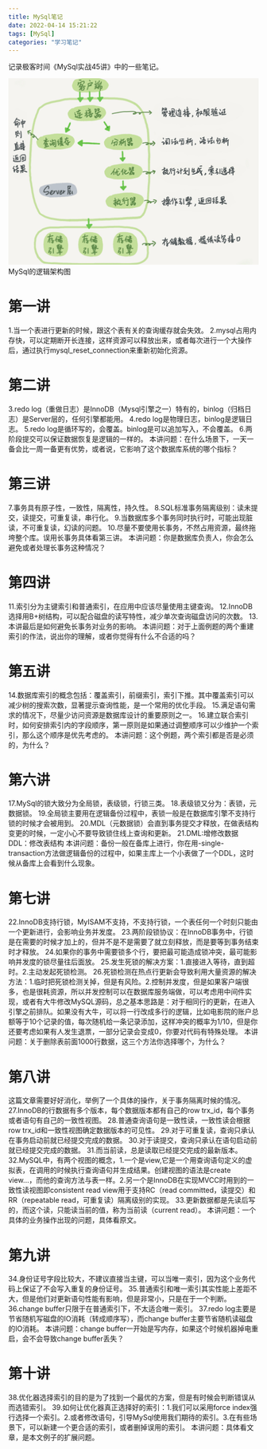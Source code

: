 ```yaml
---
title: MySql笔记
date: 2022-04-14 15:21:22
tags: [MySql]
categories: "学习笔记"
---
```

记录极客时间《MySql实战45讲》中的一些笔记。
<!--more--> 
![MySql的逻辑架构图](/images/mysql/logic.jpg)
MySql的逻辑架构图
# 第一讲
1.当一个表进行更新的时候，跟这个表有关的查询缓存就会失效。
2.mysql占用内存快，可以定期断开长连接，这样资源可以释放出来，或者每次进行一个大操作后，通过执行mysql_reset_connection来重新初始化资源。
# 第二讲
3.redo log（重做日志）是InnoDB（Mysql引擎之一）特有的，binlog（归档日志）是Server层的，任何引擎都能用。
4.redo log是物理日志，binlog是逻辑日志。
5.redo log是循环写的，会覆盖。binlog是可以追加写入，不会覆盖。
6.两阶段提交可以保证数据恢复是逻辑的一样的。
本讲问题：在什么场景下，一天一备会比一周一备更有优势，或者说，它影响了这个数据库系统的哪个指标？
# 第三讲
7.事务具有原子性，一致性，隔离性，持久性。
8.SQL标准事务隔离级别：读未提交，读提交，可重复读，串行化。
9.当数据库多个事务同时执行时，可能出现脏读，不可重复读，幻读的问题。
10.尽量不要使用长事务，不然占用资源，最终拖垮整个库。误用长事务具体看第三讲。
本讲问题：你是数据库负责人，你会怎么避免或者处理长事务这种情况？
# 第四讲
11.索引分为主键索引和普通索引，在应用中应该尽量使用主键查询。
12.InnoDB选择用B+树结构，可以配合磁盘的读写特性，减少单次查询磁盘访问的次数。
13.本讲最后是如何避免长事务对业务的影响。
本讲问题：对于上面例题的两个重建索引的作法，说出你的理解，或者你觉得有什么不合适的吗？
# 第五讲
14.数据库索引的概念包括：覆盖索引，前缀索引，索引下推。其中覆盖索引可以减少树的搜索次数，显著提示查询性能，是一个常用的优化手段。
15.满足语句需求的情况下，尽量少访问资源是数据库设计的重要原则之一。
16.建立联合索引时，如何安排索引内的字段顺序，第一原则是如果通过调整顺序可以少维护一个索引，那么这个顺序是优先考虑的。
本讲问题：这个例题，两个索引都是否是必须的，为什么？
# 第六讲
17.MySql的锁大致分为全局锁，表级锁，行锁三类。
18.表级锁又分为：表锁，元数据锁。
19.全局锁主要用在逻辑备份过程中，表锁一般是在数据库引擎不支持行锁的时候才会被用到。
20.MDL（元数据锁）会直到事务提交才释放，在做表结构变更的时候，一定小心不要导致锁住线上查询和更新。
21.DML:增修改数据 DDL：修改表结构
本讲问题：备份一般在备库上进行，你在用-single-transaction方法做逻辑备份的过程中，如果主库上一个小表做了一个DDL，这时候从备库上会看到什么现象。
# 第七讲
22.InnoDB支持行锁，MyISAM不支持，不支持行锁，一个表任何一个时刻只能由一个更新进行，会影响业务并发度。
23.两阶段锁协议：在InnoDB事务中，行锁是在需要的时候才加上的，但并不是不是需要了就立刻释放，而是要等到事务结束时才释放。
24.如果你的事务中需要锁多个行，要把最可能造成锁冲突，最可能影响并发度的锁尽量往后面放。
25.发生死锁的解决方案：1.直接进入等待，直到超时。2.主动发起死锁检测。
26.死锁检测在热点行更新会导致利用大量资源的解决方法：1.临时把死锁检测关掉，但是有风险。2.控制并发度，但是如果客户端很多，也是很耗资源，所以并发控制可以在数据库服务端做，可以考虑用中间件实现，或者有大牛修改MySQL源码，总之基本思路是：对于相同行的更新，在进入引擎之前排队。如果没有大牛，可以将一行改成多行的逻辑，比如电影院的账户总额等于10个记录的值，每次随机给一条记录添加，这样冲突的概率为1/10，但是你还要考虑如果有人发生退票，一部分记录会变成0，你要对代码有特殊处理。
本讲问题：关于删除表前面1000行数据，这三个方法你选择哪个，为什么？
# 第八讲
这篇文章需要好好消化，举例了一个具体的操作，关于事务隔离时候的情况。
27.InnoDB的行数据有多个版本，每个数据版本都有自己的row trx_id，每个事务或者语句有自己的一致性视图。
28.普通查询语句是一致性读，一致性读会根据row trx_id和一致性视图确定数据版本的可见性。
29.对于可重复读，查询只承认在事务启动前就已经提交完成的数据。
30.对于读提交，查询只承认在语句启动前就已经提交完成的数据。
31.而当前读，总是读取已经提交完成的最新版本。
32.MySQL中，有两个视图的概念，1.一个是view,它是一个用查询语句定义的虚拟表，在调用的时候执行查询语句并生成结果。创建视图的语法是create view...，而他的查询方法与表一样。2.另一个是InnoDB在实现MVCC时用到的一致性读视图即consistent read view用于支持RC（read committed，读提交）和RR（repeatable read，可重复读）隔离级别的实现。
33.更新数据都是先读后写的，而这个读，只能读当前的值，称为当前读（current read）。
本讲问题：一个具体的业务操作出现的问题，具体看原文。
# 第九讲
34.身份证号字段比较大，不建议直接当主键，可以当唯一索引，因为这个业务代码上保证了不会写入重复的身份证号。
35.普通索引和唯一索引其实性能上差距不大，但是他们对更新语句性能有影响，但是非常小，只是在于一个判断。
36.change buffer只限于在普通索引下，不太适合唯一索引。
37.redo log主要是节省随机写磁盘的IO消耗（转成顺序写），而change buffer主要节省随机读磁盘的IO消耗。
本讲问题：change buffer一开始是写内存，如果这个时候机器掉电重启，会不会导致change buffer丢失？
# 第十讲
38.优化器选择索引的目的是为了找到一个最优的方案，但是有时候会判断错误从而选错索引。
39.如何让优化器真正选择好的索引：1.我们可以采用force index强行选择一个索引。2.或者修改语句，引导MySql使用我们期待的索引。3.在有些场景下，可以新建一个更合适的索引，或者删掉误用的索引。
本讲问题：具体看文章，是本文例子的扩展问题。
